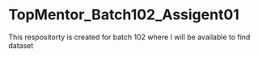 # TopMentor_Batch102_Assigent01
This respositorty is created for batch 102 where I will be available to find dataset
